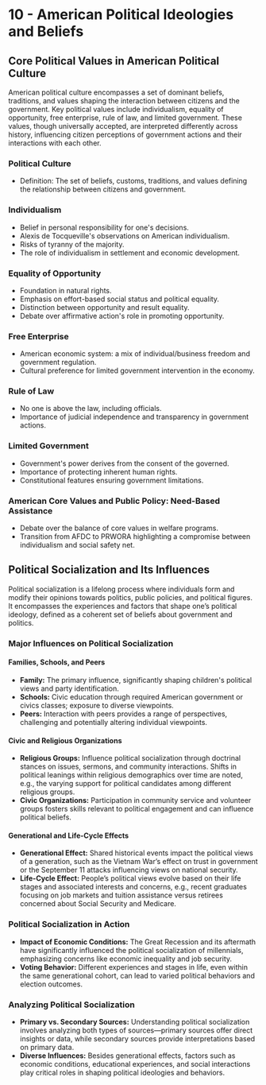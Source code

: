 # 10 - American Political Ideologies and Beliefs

## Core Political Values in American Political Culture

American political culture encompasses a set of dominant beliefs, traditions, and values shaping the interaction between citizens and the government. Key political values include individualism, equality of opportunity, free enterprise, rule of law, and limited government. These values, though universally accepted, are interpreted differently across history, influencing citizen perceptions of government actions and their interactions with each other.

### Political Culture
- Definition: The set of beliefs, customs, traditions, and values defining the relationship between citizens and government.

### Individualism
- Belief in personal responsibility for one's decisions.
- Alexis de Tocqueville's observations on American individualism.
- Risks of tyranny of the majority.
- The role of individualism in settlement and economic development.

### Equality of Opportunity
- Foundation in natural rights.
- Emphasis on effort-based social status and political equality.
- Distinction between opportunity and result equality.
- Debate over affirmative action's role in promoting opportunity.

### Free Enterprise
- American economic system: a mix of individual/business freedom and government regulation.
- Cultural preference for limited government intervention in the economy.

### Rule of Law
- No one is above the law, including officials.
- Importance of judicial independence and transparency in government actions.

### Limited Government
- Government's power derives from the consent of the governed.
- Importance of protecting inherent human rights.
- Constitutional features ensuring government limitations.

### American Core Values and Public Policy: Need-Based Assistance
- Debate over the balance of core values in welfare programs.
- Transition from AFDC to PRWORA highlighting a compromise between individualism and social safety net.

## Political Socialization and Its Influences

Political socialization is a lifelong process where individuals form and modify their opinions towards politics, public policies, and political figures. It encompasses the experiences and factors that shape one’s political ideology, defined as a coherent set of beliefs about government and politics.

### Major Influences on Political Socialization

#### Families, Schools, and Peers
- **Family:** The primary influence, significantly shaping children's political views and party identification.
- **Schools:** Civic education through required American government or civics classes; exposure to diverse viewpoints.
- **Peers:** Interaction with peers provides a range of perspectives, challenging and potentially altering individual viewpoints.

#### Civic and Religious Organizations
- **Religious Groups:** Influence political socialization through doctrinal stances on issues, sermons, and community interactions. Shifts in political leanings within religious demographics over time are noted, e.g., the varying support for political candidates among different religious groups.
- **Civic Organizations:** Participation in community service and volunteer groups fosters skills relevant to political engagement and can influence political beliefs.

#### Generational and Life-Cycle Effects
- **Generational Effect:** Shared historical events impact the political views of a generation, such as the Vietnam War’s effect on trust in government or the September 11 attacks influencing views on national security.
- **Life-Cycle Effect:** People’s political views evolve based on their life stages and associated interests and concerns, e.g., recent graduates focusing on job markets and tuition assistance versus retirees concerned about Social Security and Medicare.

### Political Socialization in Action
- **Impact of Economic Conditions:** The Great Recession and its aftermath have significantly influenced the political socialization of millennials, emphasizing concerns like economic inequality and job security.
- **Voting Behavior:** Different experiences and stages in life, even within the same generational cohort, can lead to varied political behaviors and election outcomes.

### Analyzing Political Socialization
- **Primary vs. Secondary Sources:** Understanding political socialization involves analyzing both types of sources—primary sources offer direct insights or data, while secondary sources provide interpretations based on primary data.
- **Diverse Influences:** Besides generational effects, factors such as economic conditions, educational experiences, and social interactions play critical roles in shaping political ideologies and behaviors.

